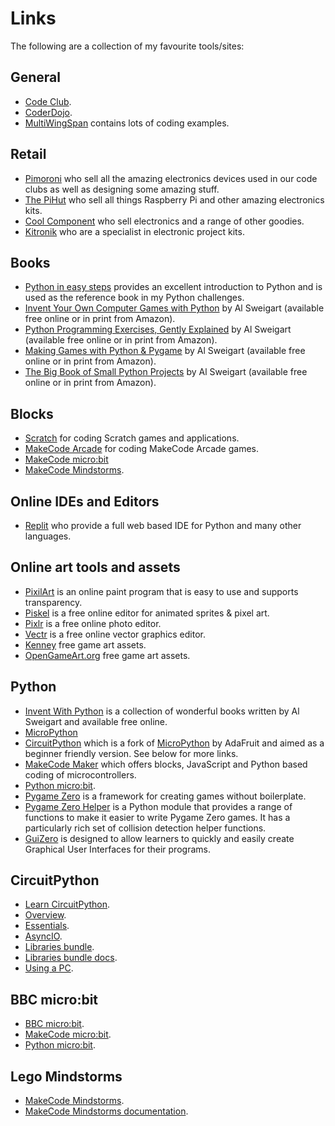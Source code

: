 # Links

The following are a collection of my favourite tools/sites:

## General

* [Code Club](https://codeclub.org).
* [CoderDojo](https://coderdojo.com).
* [MultiWingSpan](http://multiwingspan.co.uk/) contains lots of coding examples.
  
## Retail

* [Pimoroni](https://shop.pimoroni.com/) who sell all the amazing electronics devices used in our code clubs as well as designing some amazing stuff.
* [The PiHut](https://thepihut.com/) who sell all things Raspberry Pi and other amazing electronics kits.
* [Cool Component](https://coolcomponents.co.uk/) who sell electronics and a range of other goodies.
* [Kitronik](https://kitronik.co.uk/) who are a specialist in electronic project kits.

## Books

* [Python in easy steps](https://www.amazon.co.uk/Python-easy-steps-2nd-covers/dp/1840788127) provides an excellent introduction to Python and is used as the reference book in my Python challenges.
* [Invent Your Own Computer Games with Python](https://inventwithpython.com/invent4thed/) by Al Sweigart (available free online or in print from Amazon).
* [Python Programming Exercises, Gently Explained](https://inventwithpython.com/pythongently/) by Al Sweigart (available free online or in print from Amazon).
* [Making Games with Python & Pygame](https://inventwithpython.com/pygame/) by Al Sweigart (available free online or in print from Amazon).
* [The Big Book of Small Python Projects](https://inventwithpython.com/bigbookpython/) by Al Sweigart (available free online or in print from Amazon).

## Blocks

* [Scratch](https://scratch.mit.edu/) for coding Scratch games and applications.
* [MakeCode Arcade](https://arcade.makecode.com/) for coding MakeCode Arcade games.
* [MakeCode micro:bit](https://makecode.microbit.org/)
* [MakeCode Mindstorms](https://makecode.mindstorms.com/).

## Online IDEs and Editors

* [Replit](https://replit.com/) who provide a full web based IDE for Python and many other languages.

## Online art tools and assets

* [PixilArt](https://www.pixilart.com/draw) is an online paint program that is easy to use and supports transparency.
* [Piskel](https://www.piskelapp.com/) is a free online editor for animated sprites & pixel art.
* [Pixlr](https://pixlr.com/) is a free online photo editor.
* [Vectr](https://vectr.com/#) is a free online vector graphics editor.
* [Kenney](https://kenney.nl/assets) free game art assets.
* [OpenGameArt.org](https://opengameart.org/) free game art assets.

## Python

* [Invent With Python](https://inventwithpython.com/) is a collection of wonderful books written by Al Sweigart and available free online.
* [MicroPython](https://micropython.org/)
* [CircuitPython](https://circuitpython.org/) which is a fork of [MicroPython](https://micropython.org/) by AdaFruit and aimed as a beginner friendly version. See below for more links.
* [MakeCode Maker](https://maker.makecode.com/) which offers blocks, JavaScript and Python based coding of microcontrollers.
* [Python micro:bit](https://python.microbit.org/v/3).
* [Pygame Zero](https://pygame-zero.readthedocs.io/en/stable/index.html) is a framework for creating games without boilerplate.
* [Pygame Zero Helper](https://github.com/QuirkyCort/pgzhelper) is a Python module that provides
a range of functions to make it easier to write Pygame Zero games. It has a particularly rich
set of collision detection helper functions.
* [GuiZero](https://lawsie.github.io/guizero/) is designed to allow learners to quickly and easily create Graphical User Interfaces for their programs.

## CircuitPython

* [Learn CircuitPython](https://learn.adafruit.com/).
* [Overview](https://learn.adafruit.com/welcome-to-circuitpython/overview).
* [Essentials](https://learn.adafruit.com/circuitpython-essentials).
* [AsyncIO](https://learn.adafruit.com/cooperative-multitasking-in-circuitpython-with-asyncio).
* [Libraries bundle](https://circuitpython.org/libraries).
* [Libraries bundle docs](https://docs.circuitpython.org/projects/bundle/en/latest/drivers.html).
* [Using a PC](https://learn.adafruit.com/circuitpython-libraries-on-any-computer-with-raspberry-pi-pico).

## BBC micro:bit

* [BBC micro:bit](https://microbit.org/).
* [MakeCode micro:bit](https://makecode.microbit.org/).
* [Python micro:bit](https://python.microbit.org/v/3).

## Lego Mindstorms

* [MakeCode Mindstorms](https://makecode.mindstorms.com/).
* [MakeCode Mindstorms documentation](https://makecode.mindstorms.com/about).

